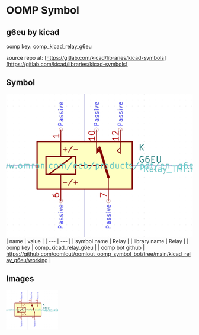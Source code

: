 # OOMP Symbol  
## g6eu  by kicad  
  
oomp key: oomp_kicad_relay_g6eu  
  
source repo at: [https://gitlab.com/kicad/libraries/kicad-symbols](https://gitlab.com/kicad/libraries/kicad-symbols)  
## Symbol  
  
[![working.png](working_600.png)](working.png)  
| name | value | 
| --- | --- | 
| symbol name | Relay | 
| library name | Relay | 
| oomp key | oomp_kicad_relay_g6eu | 
| oomp bot github | https://github.com/oomlout/oomlout_oomp_symbol_bot/tree/main/kicad_relay_g6eu/working | 
## Images  
  
[![working.png](working_140.png)](working.png)  
